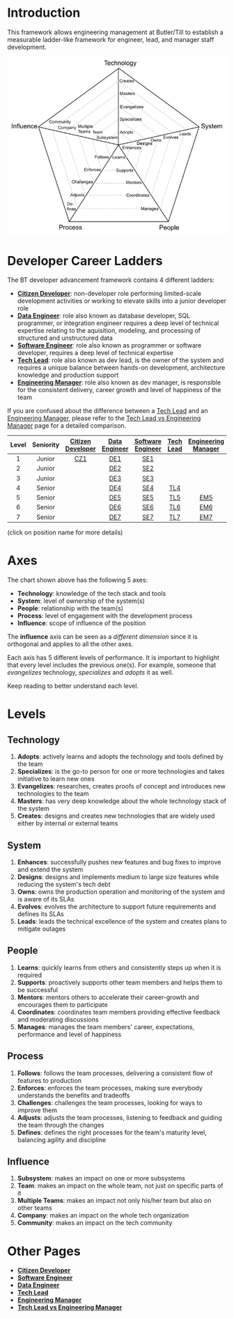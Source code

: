 # Introduction

This framework allows engineering management at Butler/Till to establish a measurable ladder-like framework for engineer, lead, and manager staff development.

![Template Chart](charts/template.png)

# Developer Career Ladders

The BT developer advancement framework contains 4 different ladders:

* [**Citizen Developer**](CitizenDeveloper.md): non-developer role performing limited-scale development activities or working to elevate skills into a junior developer role
* [**Data Engineer**](DataEngineer.md): role also known as database developer, SQL programmer, or integration engineer requires a deep level of technical expertise relating to the aquisition, modeling, and processing of structured and unstructured data
* [**Software Engineer**](SoftwareEngineer.md): role also known as programmer or software developer, requires a deep level of technical expertise
* [**Tech Lead**](TechLead.md): role also known as dev lead, is the owner of the system and requires a unique balance between hands-on development, architecture knowledge and production support
* [**Engineering Manager**](EngineeringManager.md): role also known as dev manager, is responsible for the consistent delivery, career growth and level of happiness of the team

If you are confused about the difference between a [Tech Lead](TechLead.md) and an [Engineering Manager](EngineeringManager.md), please refer to the [Tech Lead vs Engineering Manager](TechLead-EngineeringManager.md) page for a detailed comparison.

| Level | Seniority | [Citizen Developer](CitizenDeveloper.md) | [Data Engineer](DataEngineer.md) | [Software Engineer](SoftwareEngineer.md) | [Tech Lead](TechLead.md) | [Engineering Manager](EngineeringManager.md) |
| :---: | :---: | :---: | :---: | :---: | :---: | :---: |
| 1 | Junior | [CZ1](CitizenDeveloper.md#CZ1---citizen-developer-1)  | [DE1](DataEngineer.md#de1---data-engineer-1) | [SE1](SoftwareEngineer.md#se1---software-engineer-1) | | ||
| 2 | Junior | | [DE2](DataEngineer.md#de2---data-engineer-2) | [SE2](SoftwareEngineer.md#se2---software-engineer-2)| | | |
| 3 | Junior | | [DE3](DataEngineer.md#de3---data-engineer-3) | [SE3](SoftwareEngineer.md#se3---software-engineer-3) | | | |
| 4 | Senior | | [DE4](DataEngineer.md#de4---data-engineer-4) | [SE4](SoftwareEngineer.md#se4---software-engineer-4) | [TL4](TechLead.md#tl4---tech-lead-4) | |
| 5 | Senior | | [DE5](DataEngineer.md#de5---data-engineer-5) | [SE5](SoftwareEngineer.md#se5---software-engineer-5)| [TL5](TechLead.md#tl5---tech-lead-5) | [EM5](EngineeringManager.md#em5---engineering-manager-5) |
| 6 | Senior | | [DE6](DataEngineer.md#de6---data-engineer-6) | [SE6](SoftwareEngineer.md#se6---software-engineer-6) | [TL6](TechLead.md#tl6---tech-lead-6) | [EM6](EngineeringManager.md#em6---engineering-manager-6) |
| 7 | Senior | | [DE7](DataEngineer.md#de7---data-engineer-7) | [SE7](SoftwareEngineer.md#se7---software-engineer-7) | [TL7](TechLead.md#tl7---tech-lead-7) | [EM7](EngineeringManager.md#em7---engineering-manager-7) |

(click on position name for more details)

# Axes

The chart shown above has the following 5 axes:
* **Technology**: knowledge of the tech stack and tools
* **System**: level of ownership of the system(s)
* **People**: relationship with the team(s)
* **Process**: level of engagement with the development process
* **Influence**: scope of influence of the position

The **influence** axis can be seen as a *different dimension* since it is orthogonal and applies to all the other axes.

Each axis has 5 different levels of performance. It is important to highlight that every level includes the previous one(s). For example, someone that *evangelizes* technology, *specializes* and *adopts* it as well.

Keep reading to better understand each level.

# Levels

## Technology

1. **Adopts**: actively learns and adopts the technology and tools defined by the team
2. **Specializes**: is the go-to person for one or more technologies and takes initiative to learn new ones
3. **Evangelizes**: researches, creates proofs of concept and introduces new technologies to the team
4. **Masters**: has very deep knowledge about the whole technology stack of the system
5. **Creates**: designs and creates new technologies that are widely used either by internal or external teams

## System

1. **Enhances**: successfully pushes new features and bug fixes to improve and extend the system
2. **Designs**: designs and implements medium to large size features while reducing the system's tech debt
3. **Owns**: owns the production operation and monitoring of the system and is aware of its SLAs
4. **Evolves**: evolves the architecture to support future requirements and defines its SLAs
5. **Leads**: leads the technical excellence of the system and creates plans to mitigate outages

## People

1. **Learns**: quickly learns from others and consistently steps up when it is required
2. **Supports**: proactively supports other team members and helps them to be successful
3. **Mentors**: mentors others to accelerate their career-growth and encourages them to participate
4. **Coordinates**: coordinates team members providing effective feedback and moderating discussions
5. **Manages**: manages the team members' career, expectations, performance and level of happiness

## Process

1. **Follows**: follows the team processes, delivering a consistent flow of features to production
2. **Enforces**: enforces the team processes, making sure everybody understands the benefits and tradeoffs
3. **Challenges**: challenges the team processes, looking for ways to improve them
4. **Adjusts**: adjusts the team processes, listening to feedback and guiding the team through the changes
5. **Defines**: defines the right processes for the team's maturity level, balancing agility and discipline

## Influence

1. **Subsystem**: makes an impact on one or more subsystems
2. **Team**: makes an impact on the whole team, not just on specific parts of it
3. **Multiple Teams**: makes an impact not only his/her team but also on other teams
4. **Company**: makes an impact on the whole tech organization
5. **Community**: makes an impact on the tech community

# Other Pages

* [**Citizen Developer**](CitizenDeveloper.md)
* [**Software Engineer**](SoftwareEngineer.md)
* [**Data Engineer**](DataEngineer.md)
* [**Tech Lead**](TechLead.md)
* [**Engineering Manager**](EngineeringManager.md)
* [**Tech Lead vs Engineering Manager**](TechLead-EngineeringManager.md)
